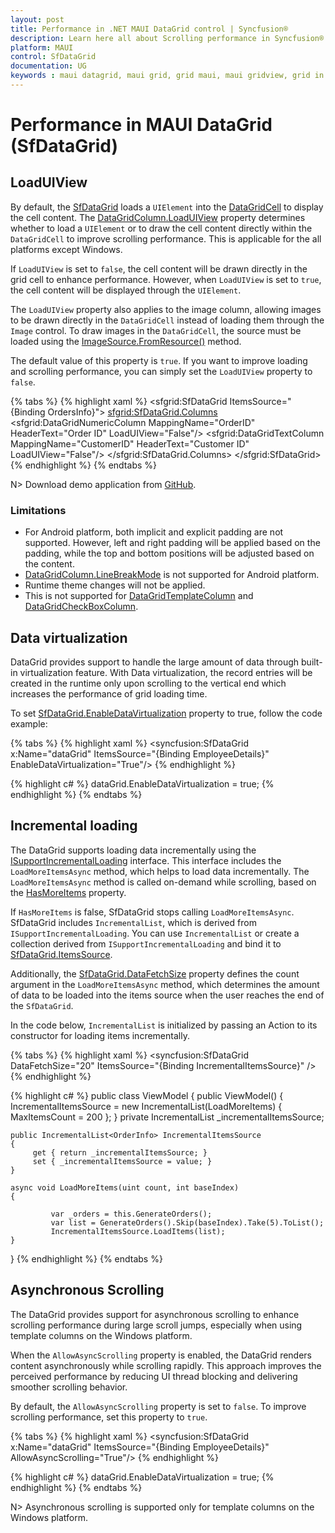```yaml
---
layout: post
title: Performance in .NET MAUI DataGrid control | Syncfusion®
description: Learn here all about Scrolling performance in Syncfusion® .NET MAUI DataGrid (SfDataGrid) control and more.
platform: MAUI
control: SfDataGrid
documentation: UG
keywords : maui datagrid, maui grid, grid maui, maui gridview, grid in maui, .net maui datagrid, .net maui grid, .net grid maui, .net maui performance, maui performance
---
```


# Performance in MAUI DataGrid (SfDataGrid)

## LoadUIView

By default, the [SfDataGrid](https://help.syncfusion.com/cr/maui/Syncfusion.Maui.DataGrid.SfDataGrid.html) loads a `UIElement` into the [DataGridCell](https://help.syncfusion.com/cr/maui/Syncfusion.Maui.DataGrid.DataGridCell.html) to display the cell content. The [DataGridColumn.LoadUIView](https://help.syncfusion.com/cr/maui/Syncfusion.Maui.DataGrid.DataGridColumn.html#Syncfusion_Maui_DataGrid_DataGridColumn_LoadUIView) property determines whether to load a `UIElement` or to draw the cell content directly within the `DataGridCell` to improve scrolling performance. This is applicable for the all platforms except Windows.

If `LoadUIView` is set to `false`, the cell content will be drawn directly in the grid cell to enhance performance. However, when `LoadUIView` is set to `true`, the cell content will be displayed through the `UIElement`.

The `LoadUIView` property also applies to the image column, allowing images to be drawn directly in the `DataGridCell` instead of loading them through the `Image` control. To draw images in the `DataGridCell`, the source must be loaded using the [ImageSource.FromResource()](https://learn.microsoft.com/en-us/dotnet/api/microsoft.maui.controls.imagesource.fromresource?view=net-maui-9.0) method.

The default value of this property is `true`. If you want to improve loading and scrolling performance, you can simply set the `LoadUIView` property to `false`.

{% tabs %}
{% highlight xaml %}
<sfgrid:SfDataGrid ItemsSource="{Binding OrdersInfo}">
    <sfgrid:SfDataGrid.Columns>
        <sfgrid:DataGridNumericColumn MappingName="OrderID" HeaderText="Order ID" LoadUIView="False"/>
        <sfgrid:DataGridTextColumn MappingName="CustomerID" HeaderText="Customer ID" LoadUIView="False"/>
    </sfgrid:SfDataGrid.Columns>
</sfgrid:SfDataGrid>
{% endhighlight %}
{% endtabs %}

N> Download demo application from [GitHub](https://github.com/SyncfusionExamples/How-to-improve-scrolling-performance-in-.NET-MAUI-DataGrid).

### Limitations

* For Android platform, both implicit and explicit padding are not supported. However, left and right padding will be applied based on the padding, while the top and bottom positions will be adjusted based on the content.
* [DataGridColumn.LineBreakMode](https://help.syncfusion.com/cr/maui/Syncfusion.Maui.DataGrid.DataGridColumn.html#Syncfusion_Maui_DataGrid_DataGridColumn_LineBreakMode) is not supported for Android platform.
* Runtime theme changes will not be applied.
* This is not supported for [DataGridTemplateColumn](https://help.syncfusion.com/cr/maui/Syncfusion.Maui.DataGrid.DataGridTemplateColumn.html) and [DataGridCheckBoxColumn](https://help.syncfusion.com/cr/maui/Syncfusion.Maui.DataGrid.DataGridCheckBoxColumn.html).

## Data virtualization

DataGrid provides support to handle the large amount of data through built-in virtualization feature. With Data virtualization, the record entries will be created in the runtime only upon scrolling to the vertical end which increases the performance of grid loading time.

To set [SfDataGrid.EnableDataVirtualization](https://help.syncfusion.com/cr/maui/Syncfusion.Maui.DataGrid.SfDataGrid.html#Syncfusion_Maui_DataGrid_SfDataGrid_EnableDataVirtualization) property to true, follow the code example:

{% tabs %}
{% highlight xaml %}
<syncfusion:SfDataGrid x:Name="dataGrid"
                       ItemsSource="{Binding EmployeeDetails}"
                       EnableDataVirtualization="True"/>
{% endhighlight %}

{% highlight c# %}
dataGrid.EnableDataVirtualization = true;
{% endhighlight %}
{% endtabs %}

## Incremental loading

The DataGrid supports loading data incrementally using the [ISupportIncrementalLoading](https://help.syncfusion.com/cr/maui/Syncfusion.Maui.Data.ISupportIncrementalLoading.html) interface. This interface includes the `LoadMoreItemsAsync` method, which helps to load data incrementally. The `LoadMoreItemsAsync` method is called on-demand while scrolling, based on the [HasMoreItems](https://help.syncfusion.com/cr/maui/Syncfusion.Maui.Data.ISupportIncrementalLoading.html#Syncfusion_Maui_Data_ISupportIncrementalLoading_HasMoreItems) property.

If `HasMoreItems` is false, SfDataGrid stops calling `LoadMoreItemsAsync`. SfDataGrid includes `IncrementalList`, which is derived from `ISupportIncrementalLoading`. You can use `IncrementalList` or create a collection derived from `ISupportIncrementalLoading` and bind it to [SfDataGrid.ItemsSource](https://help.syncfusion.com/cr/maui/Syncfusion.Maui.DataGrid.SfDataGrid.html#Syncfusion_Maui_DataGrid_SfDataGrid_ItemsSource).

Additionally, the [SfDataGrid.DataFetchSize](https://help.syncfusion.com/cr/maui/Syncfusion.Maui.DataGrid.SfDataGrid.html#Syncfusion_Maui_DataGrid_SfDataGrid_DataFetchSize) property defines the count argument in the `LoadMoreItemsAsync` method, which determines the amount of data to be loaded into the items source when the user reaches the end of the `SfDataGrid`.

In the code below, `IncrementalList` is initialized by passing an Action to its constructor for loading items incrementally.

{% tabs %}
{% highlight xaml %}
<syncfusion:SfDataGrid DataFetchSize="20"
                       ItemsSource="{Binding IncrementalItemsSource}" />
{% endhighlight %}

{% highlight c# %}
public class ViewModel
{
    public ViewModel()
    {
        IncrementalItemsSource = new IncrementalList<OrderInfo>(LoadMoreItems) { MaxItemsCount = 200 };
    }
    private IncrementalList<OrderInfo> _incrementalItemsSource;

    public IncrementalList<OrderInfo> IncrementalItemsSource
    {
         get { return _incrementalItemsSource; }
         set { _incrementalItemsSource = value; }
    }

    async void LoadMoreItems(uint count, int baseIndex)
    {
   
             var _orders = this.GenerateOrders();
             var list = GenerateOrders().Skip(baseIndex).Take(5).ToList();
             IncrementalItemsSource.LoadItems(list);
    }
}
{% endhighlight %}
{% endtabs %}

## Asynchronous Scrolling

The DataGrid provides support for asynchronous scrolling to enhance scrolling performance during large scroll jumps, especially when using template columns on the Windows platform.

When the `AllowAsyncScrolling` property is enabled, the DataGrid renders content asynchronously while scrolling rapidly. This approach improves the perceived performance by reducing UI thread blocking and delivering smoother scrolling behavior.

By default, the `AllowAsyncScrolling` property is set to `false`. To improve scrolling performance, set this property to `true`.

{% tabs %}
{% highlight xaml %}
<syncfusion:SfDataGrid x:Name="dataGrid"
                       ItemsSource="{Binding EmployeeDetails}"
                       AllowAsyncScrolling="True"/>
{% endhighlight %}

{% highlight c# %}
dataGrid.EnableDataVirtualization = true;
{% endhighlight %}
{% endtabs %}

N> Asynchronous scrolling is supported only for template columns on the Windows platform.
